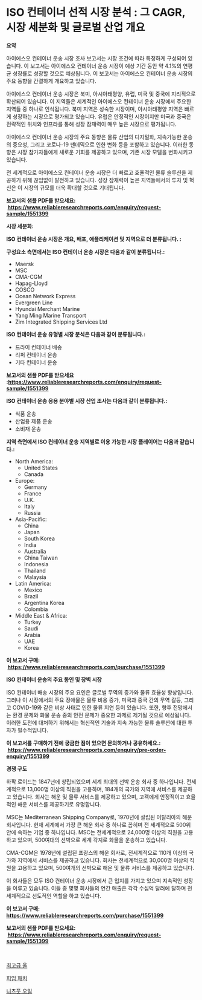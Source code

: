 <p><h1>ISO 컨테이너 선적 시장 분석 : 그 CAGR, 시장 세분화 및 글로벌 산업 개요</h1></p><p><strong>요약</strong></p>
<p><p>아이에스오 컨테이너 운송 시장 조사 보고서는 시장 조건에 따라 특정하게 구성되어 있습니다. 이 보고서는 아이에스오 컨테이너 운송 시장이 예상 기간 동안 약 4.1%의 연평균 성장률로 성장할 것으로 예상됩니다. 이 보고서는 아이에스오 컨테이너 운송 시장의 주요 동향을 간결하게 개요하고 있습니다.</p><p>아이에스오 컨테이너 운송 시장은 북미, 아시아태평양, 유럽, 미국 및 중국에 지리적으로 확산되어 있습니다. 이 지역들은 세계적인 아이에스오 컨테이너 운송 시장에서 주요한 지역들 중 하나로 인식됩니다. 북미 지역은 성숙한 시장이며, 아시아태평양 지역은 빠르게 성장하는 시장으로 평가되고 있습니다. 유럽은 안정적인 시장이지만 미국과 중국은 전략적인 위치와 인프라를 통해 성장 잠재력이 매우 높은 시장으로 평가됩니다.</p><p>아이에스오 컨테이너 운송 시장의 주요 동향은 물류 산업의 디지털화, 지속가능한 운송의 중요성, 그리고 코로나-19 팬데믹으로 인한 변화 등을 포함하고 있습니다. 이러한 동향은 시장 참가자들에게 새로운 기회를 제공하고 있으며, 기존 시장 모델을 변화시키고 있습니다.</p><p>전 세계적으로 아이에스오 컨테이너 운송 시장은 더 빠르고 효율적인 물류 솔루션을 제공하기 위해 끊임없이 발전하고 있습니다. 성장 잠재력이 높은 지역들에서의 투자 및 혁신은 이 시장의 규모를 더욱 확대할 것으로 기대됩니다.</p></p>
<p><strong>보고서의 샘플 PDF를 받으세요: &nbsp;<a href="https://www.reliableresearchreports.com/enquiry/request-sample/1551399">https://www.reliableresearchreports.com/enquiry/request-sample/1551399</a></strong></p>
<p><strong>시장 세분화:</strong></p>
<p><strong> ISO 컨테이너 운송 시장은 개요, 배포, 애플리케이션 및 지역으로 더 분류됩니다. :</strong></p>
<p><strong>구성요소 측면에서는 ISO 컨테이너 운송 시장은 다음과 같이 분류됩니다.:</strong></p>
<p><ul><li>Maersk</li><li>MSC</li><li>CMA-CGM</li><li>Hapag-Lloyd</li><li>COSCO</li><li>Ocean Network Express</li><li>Evergreen Line</li><li>Hyundai Merchant Marine</li><li>Yang Ming Marine Transport</li><li>Zim Integrated Shipping Services Ltd</li></ul></p>
<p><strong> ISO 컨테이너 운송 유형별 시장 분석은 다음과 같이 분류됩니다.:</strong></p>
<p><ul><li>드라이 컨테이너 배송</li><li>리퍼 컨테이너 운송</li><li>기타 컨테이너 운송</li></ul></p>
<p><strong>보고서의 샘플 PDF를 받으세요 :<a href="https://www.reliableresearchreports.com/enquiry/request-sample/1551399">https://www.reliableresearchreports.com/enquiry/request-sample/1551399</a></strong></p>
<p><strong> ISO 컨테이너 운송 응용 분야별 시장 산업 조사는 다음과 같이 분류됩니다.:</strong></p>
<p><ul><li>식품 운송</li><li>산업용 제품 운송</li><li>소비재 운송</li></ul></p>
<p><strong>지역 측면에서 ISO 컨테이너 운송 지역별로 이용 가능한 시장 플레이어는 다음과 같습니다.:</strong></p>
<p><ul>
    <li>
        North America:
        <ul>
            <li>United States</li>
            <li>Canada</li>
        </ul>
    </li>
    <li>
        Europe:
        <ul>
            <li>Germany</li>
            <li>France</li>
            <li>U.K.</li>
            <li>Italy</li>
            <li>Russia</li>
        </ul>
    </li>
    <li>
        Asia-Pacific:
        <ul>
            <li>China</li>
            <li>Japan</li>
            <li>South Korea</li>
            <li>India</li>
            <li>Australia</li>
            <li>China Taiwan</li>
            <li>Indonesia</li>
            <li>Thailand</li>
            <li>Malaysia</li>
        </ul>
    </li>
    <li>
        Latin America:
        <ul>
            <li>Mexico</li>
            <li>Brazil</li>
            <li>Argentina Korea</li>
            <li>Colombia</li>
        </ul>
    </li>
    <li>
        Middle East & Africa:
        <ul>
            <li>Turkey</li>
            <li>Saudi</li>
            <li>Arabia</li>
            <li>UAE</li>
            <li>Korea</li>
        </ul>
    </li>
    </ul></p>
<p><strong>이 보고서 구매: &nbsp;<a href="https://www.reliableresearchreports.com/purchase/1551399">https://www.reliableresearchreports.com/purchase/1551399</a></strong></p>
<p><strong>ISO 컨테이너 운송의 주요 동인 및 장벽 시장</strong></p>
<p><p>ISO 컨테이너 배송 시장의 주요 요인은 글로벌 무역의 증가와 물류 효율성 향상입니다. 그러나 이 시장에서의 주요 장애물은 물류 비용 증가, 미국과 중국 간의 무역 갈등, 그리고 COVID-19와 같은 비상 사태로 인한 물류 지연 등이 있습니다. 또한, 향후 전망에서는 환경 문제와 화물 운송 중의 안전 문제가 중요한 과제로 제기될 것으로 예상됩니다. 이러한 도전에 대처하기 위해서는 혁신적인 기술과 지속 가능한 물류 솔루션에 대한 투자가 필수적입니다.</p></p>
<p><strong>이 보고서를 구매하기 전에 궁금한 점이 있으면 문의하거나 공유하세요.: &nbsp;<a href="https://www.reliableresearchreports.com/enquiry/pre-order-enquiry/1551399">https://www.reliableresearchreports.com/enquiry/pre-order-enquiry/1551399</a></strong></p>
<p><strong>경쟁 구도</strong></p>
<p><p>하팍 로이드는 1847년에 창립되었으며 세계 최대의 선박 운송 회사 중 하나입니다. 전세계적으로 13,000명 이상의 직원을 고용하며, 184개의 국가와 지역에 서비스를 제공하고 있습니다. 회사는 해운 및 물류 서비스를 제공하고 있으며, 고객에게 안정적이고 효율적인 해운 서비스를 제공하기로 유명합니다.</p><p>MSC는 Mediterranean Shipping Company로, 1970년에 설립된 이탈리아의 해운 회사입니다. 현재 세계에서 가장 큰 해운 회사 중 하나로 꼽히며 전 세계적으로 500위 안에 속하는 기업 중 하나입니다. MSC는 전세계적으로 24,000명 이상의 직원을 고용하고 있으며, 500여대의 선박으로 세계 각지로 화물을 운송하고 있습니다.</p><p>CMA-CGM은 1978년에 설립된 프랑스의 해운 회사로, 전세계적으로 110개 이상의 국가와 지역에서 서비스를 제공하고 있습니다. 회사는 전세계적으로 30,000명 이상의 직원을 고용하고 있으며, 500여개의 선박으로 해운 및 물류 서비스를 제공하고 있습니다.</p><p>이 회사들은 모두 ISO 컨테이너 운송 시장에서 큰 입지를 가지고 있으며 지속적인 성장을 이루고 있습니다. 이들 중 몇몇 회사들의 연간 매출은 각각 수십억 달러에 달하며 전 세계적으로 선도적인 역할을 하고 있습니다.</p></p>
<p><strong>이 보고서 구매: &nbsp; <a href="https://www.reliableresearchreports.com/purchase/1551399">https://www.reliableresearchreports.com/purchase/1551399</a></strong></p>
<p><strong>보고서의 샘플 PDF를 받으세요: &nbsp;<a href="https://www.reliableresearchreports.com/enquiry/request-sample/1551399">https://www.reliableresearchreports.com/enquiry/request-sample/1551399</a></strong><strong></strong></p>
<p>&nbsp;</p>
<p><p><a href="https://github.com/plelbej847484502/Market-Research-Report-List-1/blob/main/59598586859.md">최고급 울</a></p><p><a href="https://github.com/wallacBahrtyinger567686/Market-Research-Report-List-1/blob/main/34658036858.md">피임 패치</a></p><p><a href="https://github.com/vseigx30c9a1j/Market-Research-Report-List-1/blob/main/38945476860.md">니츠풋 오일</a></p></p>